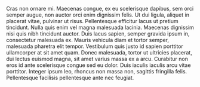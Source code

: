 Cras non ornare mi. Maecenas congue, ex eu scelerisque dapibus, sem orci semper augue, non auctor orci enim dignissim felis. Ut dui ligula, aliquet in placerat vitae, pulvinar ut risus. Pellentesque efficitur lacus ut pretium tincidunt. Nulla quis enim vel magna malesuada lacinia. Maecenas dignissim nisi quis nibh tincidunt auctor. Duis lacus sapien, semper gravida ipsum in, consectetur malesuada ex. Mauris vehicula diam et tortor semper, malesuada pharetra elit tempor. Vestibulum quis justo id sapien porttitor ullamcorper at sit amet quam. Donec malesuada, tortor ut ultricies placerat, dui lectus euismod magna, sit amet varius massa ex a arcu. Curabitur non eros id ante scelerisque congue sed eu dolor. Duis iaculis iaculis arcu vitae porttitor. Integer ipsum leo, rhoncus non massa non, sagittis fringilla felis. Pellentesque facilisis pellentesque ante nec feugiat.